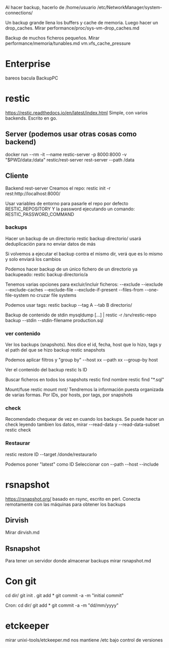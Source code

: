 Al hacer backup, hacerlo de /home/usuario
/etc/NetworkManager/system-connections/


Un backup grande llena los buffers y cache de memoria. Luego hacer un drop_caches. Mirar performance/proc/sys-vm-drop_caches.md


Backup de muchos ficheros pequeños. Mirar performance/memoria/tunables.md vm.vfs_cache_pressure



# Enterprise
bareos
bacula
BackupPC


# restic
https://restic.readthedocs.io/en/latest/index.html
Simple, con varios backends. Escrito en go.

## Server (podemos usar otras cosas como backend)
docker run --rm -it --name restic-server -p 8000:8000 -v "$PWD/data:/data" restic/rest-server rest-server --path /data

## Cliente
Backend rest-server
Creamos el repo:
restic init -r rest:http://localhost:8000/

Usar variables de entorno para pasarle el repo por defecto RESTIC_REPOSITORY
Y la password ejecutando un comando: RESTIC_PASSWORD_COMMAND

### backups
Hacer un backup de un directorio
restic backup directorio/
  usará deduplicación para no enviar datos de más

Si volvemos a ejecutar el backup contra el mismo dir, verá que es lo mismo y solo enviará los cambios

Podemos hacer backup de un único fichero de un directorio ya backupeado:
restic backup directorio/a

Tenemos varias opciones para excluir/incluir ficheros: --exclude --iexclude --exclude-caches --exclude-file --exclude-if-present --files-from
--one-file-system no cruzar file systems

Podemos usar tags:
restic backup --tag A --tab B directorio/

Backup de contenido de stdin
mysqldump [...] | restic -r /srv/restic-repo backup --stdin --stdin-filename production.sql


### ver contenido
Ver los backups (snapshots). Nos dice el id, fecha, host que lo hizo, tags y el path del que se hizo backup
restic snapshots

Podemos aplicar filtros y "group by"
--host xx
--path xx
--group-by host

Ver el contenido del backup
restic ls ID

Buscar ficheros en todos los snapshots
restic find nombre
restic find "*.sql"

Mount/fuse
restic mount mnt/
Tendremos la información puesta organizada de varias formas. Por IDs, por hosts, por tags, por snapshots


### check
Recomendado chequear de vez en cuando los backups. Se puede hacer un check leyendo tambien los datos, mirar --read-data y --read-data-subset
restic check



### Restaurar
restic restore ID --target /donde/restaurarlo

Podemos poner "latest" como ID
Seleccionar con --path --host --include



# rsnapshot
https://rsnapshot.org/
basado en rsync, escrito en perl. Conecta remotamente con las máquinas para obtener los backups


## Dirvish ##
Mirar dirvish.md

## Rsnapshot ##
Para tener un servidor donde almacenar backups
mirar rsnapshot.md

# Con git
cd dir/
git init .
git add *
git commit -a -m "initial commit"

Cron:
cd dir/
git add *
git commit -a -m "dd/mm/yyyy"

# etckeeper
mirar unixi-tools/etckeeper.md
nos mantiene /etc bajo control de versiones
